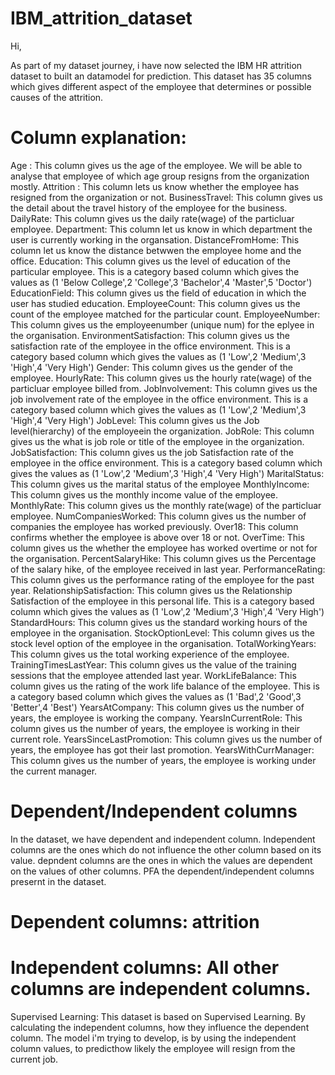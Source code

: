 # IBM_attrition_dataset

Hi,

As part of my dataset journey, i have now selected the IBM HR attrition dataset to built an datamodel for prediction. This dataset has 35 columns which gives different aspect of the employee that determines or possible causes of the attrition.

# Column explanation:

Age	: This column gives us the age of the employee. We will be able to analyse that employee of which age group resigns from the organization mostly.
Attrition	: This column lets us know whether the employee has resigned from the organization or not.
BusinessTravel: This column gives us the detail about the travel history of the employee for the business.
DailyRate: This column gives us the daily rate(wage) of the particluar employee.
Department: This column let us know in which department the user is currently working in the organsation.
DistanceFromHome: This column let us know the distance betwwen the employee home and the office.
Education: This column gives us the level of education of the particular employee. This is a category based column which gives the values as (1 'Below College',2 'College',3 'Bachelor',4 'Master',5 'Doctor')
EducationField: This column gives us the field of education in which the user has studied education.
EmployeeCount: This column gives us the count of the employee matched for the particular count.
EmployeeNumber: This column gives us the employeenumber (unique num) for the eplyee in the organisation.
EnvironmentSatisfaction: This column gives us the satisfaction rate of the employee in the office environment. This is a category based column which gives the values as (1 'Low',2 'Medium',3 'High',4 'Very High')
Gender: This column gives us the gender of the employee.
HourlyRate: This column gives us the hourly rate(wage) of the particluar employee billed from.
JobInvolvement: This column gives us the job involvement rate of the employee in the office environment. This is a category based column which gives the values as (1 'Low',2 'Medium',3 'High',4 'Very High')
JobLevel: This column gives us the Job level(hierarchy) of the employeein the organization.
JobRole: This column gives us the what is job role or title of the employee in the organization.
JobSatisfaction: This column gives us the job Satisfaction rate of the employee in the office environment. This is a category based column which gives the values as (1 'Low',2 'Medium',3 'High',4 'Very High')
MaritalStatus: This column gives us the marital status of the employee
MonthlyIncome: This column gives us the monthly income value of the employee.
MonthlyRate: This column gives us the monthly rate(wage) of the particluar employee.
NumCompaniesWorked: This column gives us the number of companies the employee has worked previously.
Over18: This column confirms whether the employee is above over 18 or not.
OverTime: This column gives us the whether the employee has worked overtime or not for the organisation.
PercentSalaryHike: This column gives us the Percentage of the salary hike, of the employee received in last year.
PerformanceRating: This column gives us the performance rating of the employee for the past year.
RelationshipSatisfaction:  This column gives us the Relationship Satisfaction of the employee in this personal life. This is a category based column which gives the values as (1 'Low',2 'Medium',3 'High',4 'Very High')
StandardHours: This column gives us the standard working hours of the employee in the organisation.
StockOptionLevel: This column gives us the stock level option of the employee in the organisation.
TotalWorkingYears: This column gives us the total working experience of the employee.
TrainingTimesLastYear: This column gives us the value of the training sessions that the employee attended last year.
WorkLifeBalance: This column gives us the rating of the work life balance of the employee. This is a category based column which gives the values as (1 'Bad',2 'Good',3 'Better',4 'Best')
YearsAtCompany: This column gives us the number of years, the employee is working the company.
YearsInCurrentRole: This column gives us the number of years, the employee is working in their current role.
YearsSinceLastPromotion: This column gives us the number of years, the employee has got their last promotion.
YearsWithCurrManager: This column gives us the number of years, the employee is working under the current manager.

# Dependent/Independent columns

In the dataset, we have dependent and independent column. Independent columns are the ones which do not influence the other column based on its value. depndent columns are the ones in which the values are dependent on the values of other columns. PFA the dependent/independent columns presernt in the dataset.

# Dependent columns: attrition

# Independent columns: All other columns are independent columns.

Supervised Learning:
This dataset is based on Supervised Learning. By calculating the independent columns, how they influence the dependent column. The model i'm trying to develop, is by using the independent column values, to predicthow likely the employee will resign from the current job.

